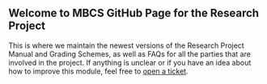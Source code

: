 ## Welcome to MBCS GitHub Page for the Research Project
This is where we maintain the newest versions of the Research Project Manual and Grading Schemes, as well as FAQs for all the parties that are involved in the project. If anything is unclear or if you have an idea about how to improve this module, feel free to [open a ticket](https://github.com/braincogsci/researchproject/issues).
